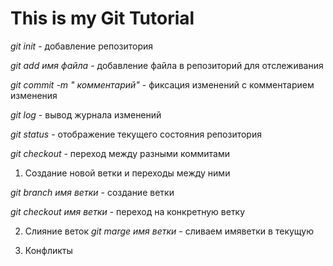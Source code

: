 # This is my Git  Tutorial 

*git init* - добавление репозитория

*git add имя файла* - добавление файла в репозиторий для отслеживания

*git commit -m " комментарий"* - фиксация изменений с комментарием изменения

*git log* - вывод журнала изменений

*git status* - отображение текущего состояния репозитория

*git checkout* - переход между разными коммитами

1. Создание новой ветки и переходы между ними

*git branch имя ветки* - создание ветки

*git checkout имя ветки* - переход на конкретную ветку

2. Слияние веток
*git marge имя ветки* - сливаем имяветки в текущую 

3. Конфликты
